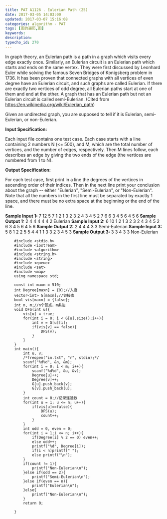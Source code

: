 ```yaml
---
title: PAT A1126 . Eulerian Path (25)
date: 2017-03-05 14:03:00
updated: 2017-03-07 15:16:08
categories: algorithm - PAT
tags: [图的遍历,图]
keywords:
description:
typecho_id: 270
---
```


In graph theory, an Eulerian path is a path in a graph which visits every edge exactly once. Similarly, an Eulerian circuit is an Eulerian path which starts and ends on the same vertex. They were first discussed by Leonhard Euler while solving the famous Seven Bridges of Konigsberg problem in 1736. It has been proven that connected graphs with all vertices of even degree have an Eulerian circuit, and such graphs are called Eulerian. If there are exactly two vertices of odd degree, all Eulerian paths start at one of them and end at the other. A graph that has an Eulerian path but not an Eulerian circuit is called semi-Eulerian. (Cited from https://en.wikipedia.org/wiki/Eulerian_path)

Given an undirected graph, you are supposed to tell if it is Eulerian, semi-Eulerian, or non-Eulerian.

**Input Specification:**

Each input file contains one test case. Each case starts with a line containing 2 numbers N (<= 500), and M, which are the total number of vertices, and the number of edges, respectively. Then M lines follow, each describes an edge by giving the two ends of the edge (the vertices are numbered from 1 to N).

**Output Specification:**

For each test case, first print in a line the degrees of the vertices in ascending order of their indices. Then in the next line print your conclusion about the graph -- either "Eulerian", "Semi-Eulerian", or "Non-Eulerian". Note that all the numbers in the first line must be separated by exactly 1 space, and there must be no extra space at the beginning or the end of the line.

**Sample Input 1:**
7 12
5 7
1 2
1 3
2 3
2 4
3 4
5 2
7 6
6 3
4 5
6 4
5 6
**Sample Output 1:**
2 4 4 4 4 4 2
Eulerian
**Sample Input 2:**
6 10
1 2
1 3
2 3
2 4
3 4
5 2
6 3
4 5
6 4
5 6
**Sample Output 2:**
2 4 4 4 3 3
Semi-Eulerian
**Sample Input 3:**
5 8
1 2
2 5
5 4
4 1
1 3
3 2
3 4
5 3
**Sample Output 3:**
3 3 4 3 3
Non-Eulerian
```
    #include <stdio.h>
    #include <iostream>
    #include <algorithm>
    #include <string.h>
    #include <string>
    #include <queue>
    #include <set>
    #include <map>
    using namespace std;
    
    const int maxn = 510;
    int Degree[maxn] = {0};//入度
    vector<int> G[maxn];//邻接表
    bool vis[maxn] = {false};
    int n, m;//n个顶点，m条边
    void DFS(int u){
    	vis[u] = true;
    	for(int i = 0; i < G[u].size();i++){
    		int v = G[u][i];
    		if(vis[v] == false){
    			DFS(v);
    		}
    	}
    }
    int main(){
    	int u, v;
    	/*freopen("in.txt", "r", stdin);*/
    	scanf("%d%d", &n, &m);
    	for(int i = 0; i < m; i++){
    		scanf("%d%d", &u, &v);
    		Degree[u]++;
    		Degree[v]++;
    		G[u].push_back(v);
    		G[v].push_back(u);
    	}
    	int count = 0;//记录连通数
    	for(int u = 1; u <= n; u++){
    		if(vis[u]==false){
    			DFS(u);
    			count++;
    		}
    	}
    	int odd = 0, even = 0;
    	for(int i = 1;i <= n; i++){
    		if(Degree[i] % 2 == 0) even++;
    		else odd++;
    		printf("%d", Degree[i]);
    		if(i < n)printf(" ");
    		else printf("\n");
    	}
    	if(count != 1){
    		printf("Non-Eulerian\n");
    	}else if(odd == 2){
    		printf("Semi-Eulerian\n");
    	}else if(even == n){
    		printf("Eulerian\n");
    	}else{
    		printf("Non-Eulerian\n");
    	}
    	return 0;
    
    }
```